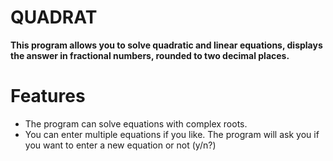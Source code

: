# QUADRAT
**This program allows you to solve quadratic and linear equations, displays the answer in fractional numbers, rounded to two decimal places.**
# Features
- The program can solve equations with complex roots.
- You can enter multiple equations if you like. The program will ask you if you want to enter a new equation or not (y/n?)
